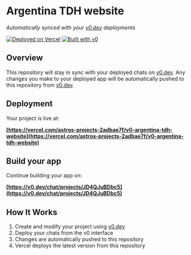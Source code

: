 # Argentina TDH website

*Automatically synced with your [v0.dev](https://v0.dev) deployments*

[![Deployed on Vercel](https://img.shields.io/badge/Deployed%20on-Vercel-black?style=for-the-badge&logo=vercel)](https://vercel.com/astros-projects-2adbae7f/v0-argentina-tdh-website)
[![Built with v0](https://img.shields.io/badge/Built%20with-v0.dev-black?style=for-the-badge)](https://v0.dev/chat/projects/JD4QJuBDbc5)

## Overview

This repository will stay in sync with your deployed chats on [v0.dev](https://v0.dev).
Any changes you make to your deployed app will be automatically pushed to this repository from [v0.dev](https://v0.dev).

## Deployment

Your project is live at:

**[https://vercel.com/astros-projects-2adbae7f/v0-argentina-tdh-website](https://vercel.com/astros-projects-2adbae7f/v0-argentina-tdh-website)**

## Build your app

Continue building your app on:

**[https://v0.dev/chat/projects/JD4QJuBDbc5](https://v0.dev/chat/projects/JD4QJuBDbc5)**

## How It Works

1. Create and modify your project using [v0.dev](https://v0.dev)
2. Deploy your chats from the v0 interface
3. Changes are automatically pushed to this repository
4. Vercel deploys the latest version from this repository
